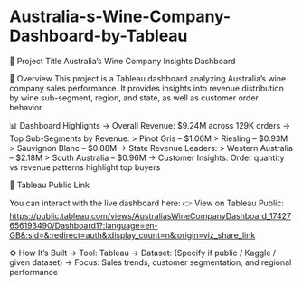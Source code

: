 # Australia-s-Wine-Company-Dashboard-by-Tableau

📌 Project Title
Australia’s Wine Company Insights Dashboard

📖 Overview
This project is a Tableau dashboard analyzing Australia’s wine company sales performance. It provides insights into revenue distribution by wine sub-segment, region, and state, as well as customer order behavior.

📊 Dashboard Highlights
-> Overall Revenue: $9.24M across 129K orders
-> Top Sub-Segments by Revenue:
    > Pinot Gris – $1.06M
    > Riesling – $0.93M
    > Sauvignon Blanc – $0.88M
-> State Revenue Leaders:
    > Western Australia – $2.18M
    > South Australia – $0.96M
-> Customer Insights: Order quantity vs revenue patterns highlight top buyers

🔗 Tableau Public Link

You can interact with the live dashboard here:
👉 View on Tableau Public: https://public.tableau.com/views/AustraliasWineCompanyDashboard_17427656193490/Dashboard1?:language=en-GB&:sid=&:redirect=auth&:display_count=n&:origin=viz_share_link

⚙️ How It’s Built
-> Tool: Tableau
-> Dataset: (Specify if public / Kaggle / given dataset)
-> Focus: Sales trends, customer segmentation, and regional performance
